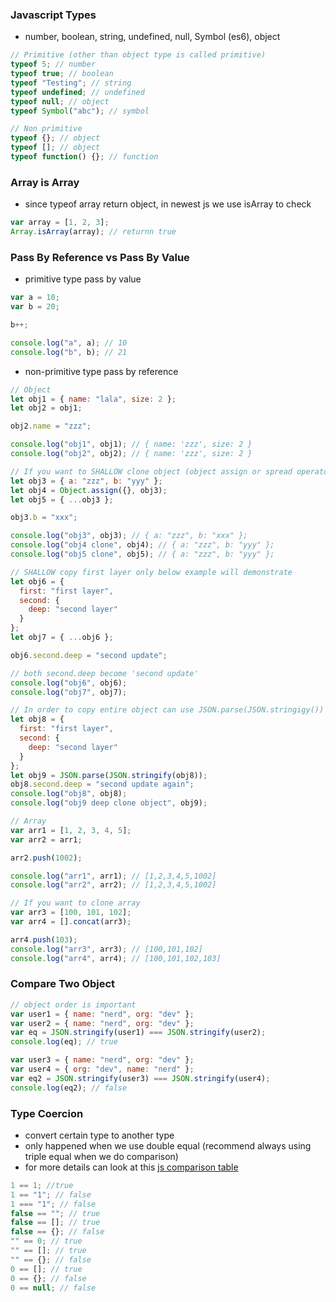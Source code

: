 ### Javascript Types

- number, boolean, string, undefined, null, Symbol (es6), object

```js
// Primitive (other than object type is called primitive)
typeof 5; // number
typeof true; // boolean
typeof "Testing"; // string
typeof undefined; // undefined
typeof null; // object
typeof Symbol("abc"); // symbol

// Non primitive
typeof {}; // object
typeof []; // object
typeof function() {}; // function
```

### Array is Array

- since typeof array return object, in newest js we use isArray to check

```js
var array = [1, 2, 3];
Array.isArray(array); // returnn true
```

### Pass By Reference vs Pass By Value

- primitive type pass by value

```js
var a = 10;
var b = 20;

b++;

console.log("a", a); // 10
console.log("b", b); // 21
```

- non-primitive type pass by reference

```js
// Object
let obj1 = { name: "lala", size: 2 };
let obj2 = obj1;

obj2.name = "zzz";

console.log("obj1", obj1); // { name: 'zzz', size: 2 }
console.log("obj2", obj2); // { name: 'zzz', size: 2 }

// If you want to SHALLOW clone object (object assign or spread operator)
let obj3 = { a: "zzz", b: "yyy" };
let obj4 = Object.assign({}, obj3);
let obj5 = { ...obj3 };

obj3.b = "xxx";

console.log("obj3", obj3); // { a: "zzz", b: "xxx" };
console.log("obj4 clone", obj4); // { a: "zzz", b: "yyy" };
console.log("obj5 clone", obj5); // { a: "zzz", b: "yyy" };

// SHALLOW copy first layer only below example will demonstrate
let obj6 = {
  first: "first layer",
  second: {
    deep: "second layer"
  }
};
let obj7 = { ...obj6 };

obj6.second.deep = "second update";

// both second.deep become 'second update'
console.log("obj6", obj6);
console.log("obj7", obj7);

// In order to copy entire object can use JSON.parse(JSON.stringigy())
let obj8 = {
  first: "first layer",
  second: {
    deep: "second layer"
  }
};
let obj9 = JSON.parse(JSON.stringify(obj8));
obj8.second.deep = "second update again";
console.log("obj8", obj8);
console.log("obj9 deep clone object", obj9);

// Array
var arr1 = [1, 2, 3, 4, 5];
var arr2 = arr1;

arr2.push(1002);

console.log("arr1", arr1); // [1,2,3,4,5,1002]
console.log("arr2", arr2); // [1,2,3,4,5,1002]

// If you want to clone array
var arr3 = [100, 101, 102];
var arr4 = [].concat(arr3);

arr4.push(103);
console.log("arr3", arr3); // [100,101,102]
console.log("arr4", arr4); // [100,101,102,103]
```

### Compare Two Object

```js
// object order is important
var user1 = { name: "nerd", org: "dev" };
var user2 = { name: "nerd", org: "dev" };
var eq = JSON.stringify(user1) === JSON.stringify(user2);
console.log(eq); // true

var user3 = { name: "nerd", org: "dev" };
var user4 = { org: "dev", name: "nerd" };
var eq2 = JSON.stringify(user3) === JSON.stringify(user4);
console.log(eq2); // false
```

### Type Coercion

- convert certain type to another type
- only happened when we use double equal (recommend always using triple equal when we do comparison)
- for more details can look at this [js comparison table](https://dorey.github.io/JavaScript-Equality-Table/)

```js
1 == 1; //true
1 == "1"; // false
1 === "1"; // false
false == ""; // true
false == []; // true
false == {}; // false
"" == 0; // true
"" == []; // true
"" == {}; // false
0 == []; // true
0 == {}; // false
0 == null; // false
```
